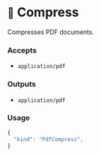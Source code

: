 # <small>:nut_and_bolt:</small> Compress

Compresses PDF documents.

### Accepts

  - `application/pdf`

### Outputs

  - `application/pdf`

### Usage

```js
{
  "kind": "PdfCompress",
}
```
